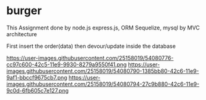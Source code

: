 # burger
This Assignment done by node.js express.js, ORM Sequelize, mysql by MVC architecture

First insert the order(data) then devour/update inside the database

https://user-images.githubusercontent.com/25158019/54080776-cc97c600-42c5-11e9-9930-8279a9550f41.png
https://user-images.githubusercontent.com/25158019/54080790-1385bb80-42c6-11e9-9af1-bbccf9675cb7.png
https://user-images.githubusercontent.com/25158019/54080794-27c9b880-42c6-11e9-9c0d-6fb605c7e127.png
